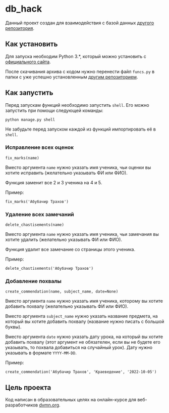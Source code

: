 # db_hack

Данный проект создан для взаимодействия с базой данных [другого репозитория](https://github.com/devmanorg/e-diary).

## Как установить

Для запуска необходим Python 3.*, который можно установить с [официального сайта](https://www.python.org/).

После скачивания архива с кодом нужно перенести файл ```funcs.py``` в папки с уже успешно установленным [другим репозиторием](https://github.com/devmanorg/e-diary).

## Как запустить

Перед запускам функций необходимо запустить ```shell```. Его можно запустить при помощи следующей команды:
```
python manage.py shell
```
Не забудьте перед запуском каждой из функций импортировать её в ```shell```.

### Исправление всех оценок
```
fix_marks(name)
```
Вместо аргумента ```name``` нужно указать имя ученика, чьи оценки вы хотите исправить (желательно указывать ФИ или ФИО).

Функция заменит все 2 и 3 ученика на 4 и 5.

Пример:
```
fix_marks('Абубачир Трахов')
```
### Удаление всех замечаний
```
delete_chastisements(name)
```
Вместо аргумента ```name``` нужно указать имя ученика, чьи замечания вы хотите удалить (желательно указывать ФИ или ФИО).

Функция удалит все замечание со страницы этого ученика.

Пример:
```
delete_chastisements('Абубачир Трахов')
```
### Добавление похвалы
```
create_commendation(name, subject_name, date=None)
```
Вместо аргумента ```name``` нужно указать имя ученика, которому вы хотите добавить похвалу (желательно указывать ФИ или ФИО).

Вместо аргумента ```subject_name``` нужно указать название предмета, на который вы хотите добавить похвалу (название нужно писать с большой буквы).

Вместо аргумента ```date``` нужно указать дату урока, на который вы хотите добавить похвалу (этот аргумент не обязателен, если вы не будете его указывать, то похвала добавиться на случайный урок).
Дату нужно указывать в формате ```YYYY-MM-DD```.

Пример:
```
create_commendation('Абубачир Трахов', 'Краеведение', '2022-10-05')
```
## Цель проекта

Код написан в образовательных целях на онлайн-курсе для веб-разработчиков [dvmn.org](https://dvmn.org/).
